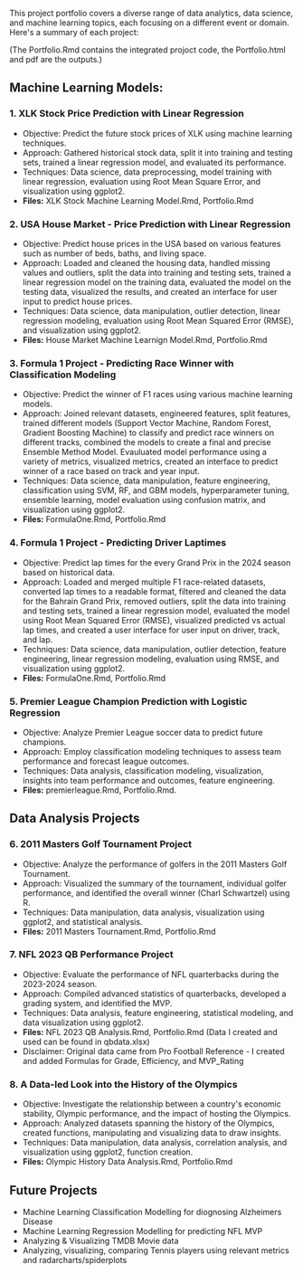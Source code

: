 This project portfolio covers a diverse range of data analytics, data science, and machine learning topics, each focusing on a different event or domain. Here's a summary of each project:

(The Portfolio.Rmd contains the integrated projoct code, the Portfolio.html and pdf are the outputs.)

## Machine Learning Models:
### 1. XLK Stock Price Prediction with Linear Regression
- Objective: Predict the future stock prices of XLK using machine learning techniques.
- Approach: Gathered historical stock data, split it into training and testing sets, trained a linear regression model, and evaluated its performance.
- Techniques: Data science, data preprocessing, model training with linear regression, evaluation using Root Mean Square Error, and visualization using ggplot2.
- **Files:** XLK Stock Machine Learning Model.Rmd, Portfolio.Rmd

### 2. USA House Market - Price Prediction with Linear Regression
- Objective: Predict house prices in the USA based on various features such as number of beds, baths, and living space.
- Approach: Loaded and cleaned the housing data, handled missing values and outliers, split the data into training and testing sets, trained a linear regression model on the training data, evaluated the model on the testing data, visualized the results, and created an interface for user input to predict house prices.
- Techniques: Data science, data manipulation, outlier detection, linear regression modeling, evaluation using Root Mean Squared Error (RMSE), and visualization using ggplot2.
- **Files:** House Market Machine Learnign Model.Rmd, Portfolio.Rmd

### 3. Formula 1 Project - Predicting Race Winner with Classification Modeling
- Objective: Predict the winner of F1 races using various machine learning models.
- Approach: Joined relevant datasets, engineered features, split features, trained different models (Support Vector Machine, Random Forest, Gradient Boosting Machine) to classify and predict race winners on  different tracks, combined the models to create a final and precise Ensemble Method Model. Evauluated model performance using a variety of metrics, visualized metrics, created an interface to predict winner of a race based on track and year input.
- Techniques: Data science, data manipulation, feature engineering, classification using SVM, RF, and GBM models, hyperparameter tuning, ensemble learning, model evaluation using confusion matrix, and visualization using ggplot2.
- **Files:** FormulaOne.Rmd, Portfolio.Rmd

### 4. Formula 1 Project - Predicting Driver Laptimes
- Objective: Predict lap times for the every Grand Prix in the 2024 season based on historical data.
- Approach: Loaded and merged multiple F1 race-related datasets, converted lap times to a readable format, filtered and cleaned the data for the Bahrain Grand Prix, removed outliers, split the data into training and testing sets, trained a linear regression model, evaluated the model using Root Mean Squared Error (RMSE), visualized predicted vs actual lap times, and created a user interface for user input on driver, track, and lap.
- Techniques: Data science, data manipulation, outlier detection, feature engineering, linear regression modeling, evaluation using RMSE, and visualization using ggplot2.
- **Files:** FormulaOne.Rmd, Portfolio.Rmd

### 5. Premier League Champion Prediction with Logistic Regression

- Objective: Analyze Premier League soccer data to predict future champions.
- Approach: Employ classification modeling techniques to assess team performance and forecast league outcomes.
- Techniques: Data analysis, classification modeling, visualization, insights into team performance and outcomes, feature engineering.
- **Files:** premierleague.Rmd, Portfolio.Rmd.

## Data Analysis Projects
### 6. 2011 Masters Golf Tournament Project
- Objective: Analyze the performance of golfers in the 2011 Masters Golf Tournament.
- Approach: Visualized the summary of the tournament, individual golfer performance, and identified the overall winner (Charl Schwartzel) using R.
- Techniques: Data manipulation, data analysis, visualization using ggplot2, and statistical analysis.
- **Files:** 2011 Masters Tournament.Rmd, Portfolio.Rmd
  
### 7. NFL 2023 QB Performance Project
- Objective: Evaluate the performance of NFL quarterbacks during the 2023-2024 season.
- Approach: Compiled advanced statistics of quarterbacks, developed a grading system, and identified the MVP.
- Techniques: Data analysis, feature engineering, statistical modeling, and data visualization using ggplot2.
- **Files:** NFL 2023 QB Analysis.Rmd, Portfolio.Rmd (Data I created and used can be found in qbdata.xlsx)
- Disclaimer: Original data came from Pro Football Reference - I created and added Formulas for Grade, Efficiency, and MVP_Rating
  
### 8. A Data-led Look into the History of the Olympics
- Objective: Investigate the relationship between a country's economic stability, Olympic performance, and the impact of hosting the Olympics.
- Approach: Analyzed datasets spanning the history of the Olympics, created functions, manipulating and visualizing data to draw insights.
- Techniques: Data manipulation, data analysis, correlation analysis, and visualization using ggplot2, function creation.
- **Files:** Olympic History Data Analysis.Rmd, Portfolio.Rmd

## Future Projects
- Machine Learning Classification Modelling for diognosing Alzheimers Disease
- Machine Learning Regression Modelling for predicting NFL MVP
- Analyzing & Visualizing TMDB Movie data
- Analyzing, visualizing, comparing Tennis players using relevant metrics and radarcharts/spiderplots
